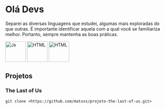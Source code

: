 # Olá Devs

Separei as diversas linguagens que estudei, algumas mais exploradas do que outras. É importante identificar aquela com a qual você se familiariza melhor. Portanto, sempre mantenha as boas práticas.

<div>
<img align=rigth alt="Js" height="64" width="64" src="https://cdn.jsdelivr.net/gh/devicons/devicon/icons/csharp/csharp-original.svg" />
<img alt="HTML" height="64" width="64" src="https://cdn.jsdelivr.net/gh/devicons/devicon/icons/javascript/javascript-plain.svg" />
<img  alt="HTML" height="64" width="64" src="https://cdn.jsdelivr.net/gh/devicons/devicon/icons/php/php-original.svg" />
        
</div>
          
## Projetos

### The Last of Us
```
git clone <https://github.com/matxxs/projeto-the-last-of-us.git>
```
